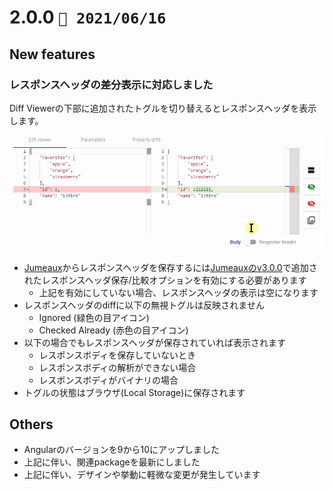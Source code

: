 2.0.0   `📅 2021/06/16` 
===============================

## New features

### レスポンスヘッダの差分表示に対応しました

Diff Viewerの下部に追加されたトグルを切り替えるとレスポンスヘッダを表示します。

![](./resources/2.0.0_response-header.gif)

- [Jumeaux]からレスポンスヘッダを保存するには[Jumeauxのv3.0.0]で追加されたレスポンスヘッダ保存/比較オプションを有効にする必要があります
  - 上記を有効にしていない場合、レスポンスヘッダの表示は空になります
- レスポンスヘッダのdiffに以下の無視トグルは反映されません
  - Ignored (緑色の目アイコン)
  - Checked Already (赤色の目アイコン)
- 以下の場合でもレスポンスヘッダが保存されていれば表示されます
    - レスポンスボディを保存していないとき 
    - レスポンスボディの解析ができない場合 
    - レスポンスボディがバイナリの場合
- トグルの状態はブラウザ(Local Storage)に保存されます

## Others

* Angularのバージョンを9から10にアップしました
* 上記に伴い、関連packageを最新にしました
* 上記に伴い、デザインや挙動に軽微な変更が発生しています

[Jumeaux]: https://tadashi-aikawa.github.io/jumeaux/
[Jumeauxのv3.0.0]: https://tadashi-aikawa.github.io/jumeaux/ja/releases/v3/#3000
